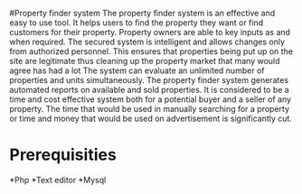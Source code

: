 #Property finder system
The property finder system is an effective and easy to use tool. It helps users to find the property they want or find customers for their property. Property owners are able to key inputs as and when required. The secured system is intelligent and allows changes only from authorized personnel. This ensures that properties being put up on the site are legitimate thus cleaning up the property market that many would agree has had a lot The system can evaluate an unlimited number of properties and units simultaneously.
The property finder system generates automated reports on available and sold properties. It is considered to be a time and cost effective system both for a potential buyer and a seller of any property. The time that would be used in manually searching for a property or time and money that would be used on advertisement is significantly cut.

# Prerequisities
*Php
*Text editor
*Mysql